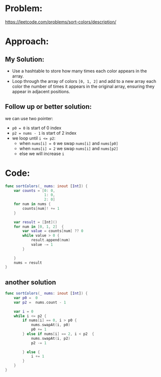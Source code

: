 # Problem:
https://leetcode.com/problems/sort-colors/description/

# Approach:
## My Solution:
- Use a hashtable to store how many times each color appears in the array.
- Loop through the array of colors `[0, 1, 2]` and add to a new array each color the number of times it appears in the original array, ensuring they appear in adjacent positions.
## Follow up or better solution:
we can use two pointer:
- `p0 = 0` is start of 0 index
- `p2 = nums - 1` is start of 2 index
- we loop until `i <= p2`:
	- when `nums[i] = 0` we swap `nums[i]` and `nums[p0]`
	- when `nums[i] = 2` we swap `nums[i]` and `nums[p2]`
	- else we will increase `i`
# Code:

```swift
func sortColors(_ nums: inout [Int]) {
    var counts = [0: 0,
                  1: 0,
                  2: 0]
    for num in nums {
        counts[num]! += 1
    }
    
    var result = [Int]()
    for num in [0, 1, 2]  {
        var value = counts[num] ?? 0
        while value > 0 {
            result.append(num)
            value -= 1
        }
        
    }
    nums = result
}
```
## another solution
```Swift
func sortColors(_ nums: inout [Int]) {
    var p0 =  0
    var p2 =  nums.count - 1
    
    var i = 0
    while i <= p2 {
        if nums[i] == 0, i > p0 {
            nums.swapAt(i, p0)
            p0 += 1
        } else if nums[i] == 2, i < p2  {
            nums.swapAt(i, p2)
            p2 -= 1
            
        } else {
            i += 1
        }
    }
}
```
